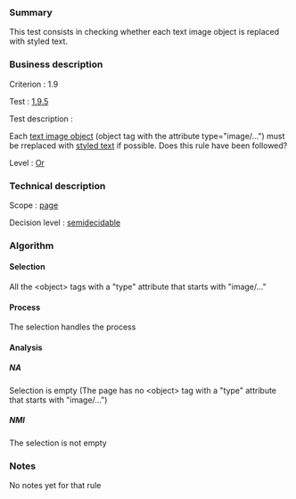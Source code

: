 ### Summary

This test consists in checking whether each text image object is
replaced with styled text.

### Business description

Criterion : 1.9

Test : [1.9.5](http://www.accessiweb.org/index.php/accessiweb-22-english-version.html#test-1-9-5)

Test description :

Each [text image
object](http://www.braillenet.org/accessibilite/referentiel-aw21-en/glossaire.php#mImgTextObj)
(object tag with the attribute type="image/...") must be rreplaced with
[styled
text](http://www.braillenet.org/accessibilite/referentiel-aw21-en/glossaire.php#mTexteStyle)
if possible. Does this rule have been followed?

Level : [Or](/en/category/rules-design/accessiweb-11/level/or)

### Technical description

Scope : [page](/en/category/rules-design/accessiweb-11/scope/page)

Decision level :
[semidecidable](/en/category/rules-design/accessiweb-11/decision-level/semidecidable)

### Algorithm

#### Selection

All the <object\> tags with a "type" attribute that starts with
"image/..."

#### Process

The selection handles the process

#### Analysis

##### NA

Selection is empty (The page has no <object\> tag with a "type"
attribute that starts with "image/...")

##### NMI

The selection is not empty

### Notes

No notes yet for that rule

